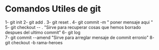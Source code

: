 # Comandos Utiles de git

1- git init 
2- git add .
3- git reset .
4- git commit -m " poner mensaje aqui "
5- git checkout -- .  "Sirve para recuperar cosas que hemos borrado despues del ultimo commit"
6- git log  
7- git commit --amend "Sirve para arreglar mensaje de commit erronio"
8- git checkout -b rama-heroes

